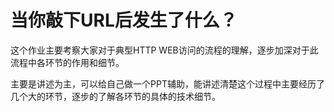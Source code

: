 # 当你敲下URL后发生了什么？

这个作业主要考察大家对于典型HTTP WEB访问的流程的理解，逐步加深对于此流程中各环节的作用和细节。

主要是讲述为主，可以给自己做一个PPT辅助，能讲述清楚这个过程中主要经历了几个大的环节，逐步的了解各环节的具体的技术细节。